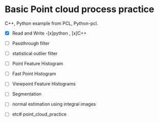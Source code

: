 # Basic Point cloud process practice

C++, Python example from PCL, Python-pcl.

- [x] Read and Write
	-[x]python , [x]C++
- [ ] Passthrough filter
- [ ] statistical outlier filter
- [ ] Point Feature Histogram
- [ ] Fast Point Histogram
- [ ] Viewpoint Feature Histograms
- [ ] Segmentation
- [ ] normal estimation using integral images
- [ ] etc# point_cloud_practice

